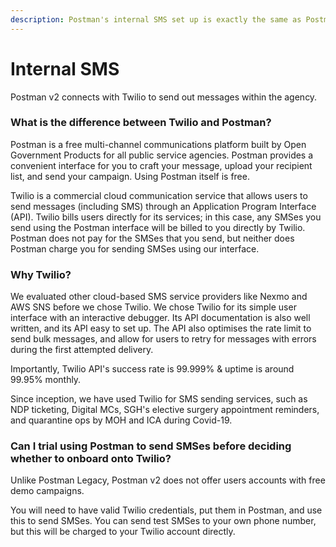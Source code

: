```yaml
---
description: Postman's internal SMS set up is exactly the same as Postman Legacy SMS set up
---
```


# Internal SMS

Postman v2 connects with Twilio to send out messages within the agency.&#x20;

### What is the difference between Twilio and Postman? <a href="#what-is-the-difference-between-twilio-and-postman" id="what-is-the-difference-between-twilio-and-postman"></a>

Postman is a free multi-channel communications platform built by Open Government Products for all public service agencies. Postman provides a convenient interface for you to craft your message, upload your recipient list, and send your campaign. Using Postman itself is free.

Twilio is a commercial cloud communication service that allows users to send messages (including SMS) through an Application Program Interface (API). Twilio bills users directly for its services; in this case, any SMSes you send using the Postman interface will be billed to you directly by Twilio. Postman does not pay for the SMSes that you send, but neither does Postman charge you for sending SMSes using our interface.

### Why Twilio? <a href="#why-twilio" id="why-twilio"></a>

We evaluated other cloud-based SMS service providers like Nexmo and AWS SNS before we chose Twilio. We chose Twilio for its simple user interface with an interactive debugger. Its API documentation is also well written, and its API easy to set up. The API also optimises the rate limit to send bulk messages, and allow for users to retry for messages with errors during the first attempted delivery.

Importantly, Twilio API's success rate is 99.999% & uptime is around 99.95% monthly.

Since inception, we have used Twilio for SMS sending services, such as NDP ticketing, Digital MCs, SGH's elective surgery appointment reminders, and quarantine ops by MOH and ICA during Covid-19.

### Can I trial using Postman to send SMSes before deciding whether to onboard onto Twilio? <a href="#can-i-trial-using-postman-to-send-smses-before-deciding-whether-to-onboard-onto-twilio" id="can-i-trial-using-postman-to-send-smses-before-deciding-whether-to-onboard-onto-twilio"></a>

Unlike Postman Legacy, Postman v2 does not offer users accounts with free demo campaigns.&#x20;

You will need to have valid Twilio credentials, put them in Postman, and use this to send SMSes. You can send test SMSes to your own phone number, but this will be charged to your Twilio account directly.
